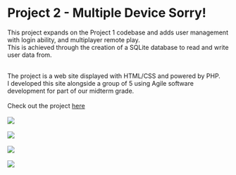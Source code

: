 # Project 2 - Multiple Device Sorry!
This project expands on the Project 1 codebase and adds user management with login ability, and multiplayer remote play. <br>
This is achieved through the creation of a SQLite database to read and write user data from.<br><br>

The project is a web site displayed with HTML/CSS and powered by PHP. <br>
I developed this site alongside a group of 5 using Agile software development for part of our midterm grade.<br><br>
Check out the project [here](http://webdev.cse.msu.edu/~delfuoc1/project2/)
<br><br> <img src="https://i.imgur.com/CoTiJDf.png">
<br><br> <img src="https://i.imgur.com/szUqh9h.png">
<br><br> <img src="https://i.imgur.com/nyIbkSd.png">
<br><br> <img src="https://i.imgur.com/IdksURK.png"> <br>